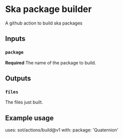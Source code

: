 # Ska package builder

A github action to build ska packages

## Inputs

### `package`

**Required** The name of the package to build.

## Outputs

### `files`

The files just built.

## Example usage

uses: sot/actions/build@v1
with:
  package: 'Quaternion'